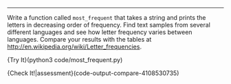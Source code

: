 ---------

Write a function called `most_frequent` that takes a string and prints the letters in decreasing order of frequency. Find text samples from several different languages and see how letter frequency varies between languages. Compare your results with the tables at <http://en.wikipedia.org/wiki/Letter_frequencies>. 

{Try It}(python3 code/most_frequent.py)


{Check It!|assessment}(code-output-compare-4108530735)
